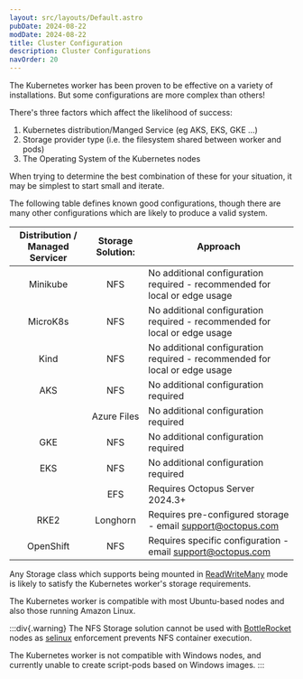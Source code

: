 ```yaml
---
layout: src/layouts/Default.astro
pubDate: 2024-08-22
modDate: 2024-08-22
title: Cluster Configuration
description: Cluster Configurations
navOrder: 20
---
```


The Kubernetes worker has been proven to be effective on a variety of installations.
But some configurations are more complex than others!

There's three factors which affect the likelihood of success:
1. Kubernetes distribution/Manged Service (eg AKS, EKS, GKE ...)
2. Storage provider type (i.e. the filesystem shared between worker and pods)
3. The Operating System of the Kubernetes nodes

When trying to determine the best combination of these for your situation, it may be simplest to start small and iterate.

The following table defines known good configurations, though there are many other configurations which are likely to
produce a valid system.

| Distribution / Managed Servicer | Storage Solution: | Approach                                                                                  |
|:-------------------------------:|:-----------------:|-------------------------------------------------------------------------------------------|
|            Minikube             | NFS | No additional configuration required - recommended for local or edge usage                |
|            MicroK8s             | NFS | No additional configuration required - recommended for local or edge usage                             |
|              Kind               | NFS | No additional configuration required - recommended for local or edge usage                             |
|               AKS               |        NFS        | No additional configuration required                                                      |
|                                 |    Azure Files    | No additional configuration required                                                      |
|               GKE               |        NFS        | No additional configuration required                                                      |
|               EKS               |        NFS        | No additional configuration required                                                      |
|                                 |        EFS        | Requires Octopus Server 2024.3+                                                           |
|              RKE2               |     Longhorn      | Requires pre-configured storage - email [support@octopus.com](mailto:support@octopus.com) |
|            OpenShift            |        NFS        | Requires specific configuration - email [support@octopus.com](mailto:support@octopus.com) |


Any Storage class which supports being mounted in [ReadWriteMany](https://kubernetes.io/docs/concepts/storage/persistent-volumes/)
mode is likely to satisfy the Kubernetes worker's storage requirements.

The Kubernetes worker is compatible with most Ubuntu-based nodes and also those running Amazon Linux.

:::div{.warning}
The NFS Storage solution cannot be used with [BottleRocket](https://aws.amazon.com/bottlerocket/?amazon-bottlerocket-whats-new.sort-by=item.additionalFields.postDateTime&amazon-bottlerocket-whats-new.sort-order=desc) nodes
as [selinux](https://github.blog/developer-skills/programming-languages-and-frameworks/introduction-to-selinux/)  enforcement prevents NFS container execution.

The Kubernetes worker is not compatible with Windows nodes, and currently unable to create script-pods based on Windows images.
:::